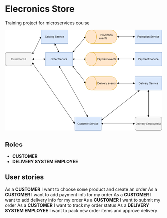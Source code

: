 # Elecronics Store

Training project for microservices course

![alt text](https://github.com/andrewyashin/microservicescource1/blob/master/img/structure.png?raw=true)


## Roles
 - **CUSTOMER**
 - **DELIVERY SYSTEM EMPLOYEE** 

## User stories
As a **CUSTOMER** I want to choose some product and create an order
As a **CUSTOMER** I want to add payment info for my order
As a **CUSTOMER** I want to add delivery info for my order
As a **CUSTOMER** I want to submit my order
As a **CUSTOMER** I want to track my order status
As a **DELIVERY SYSTEM EMPLOYEE** I want to pack new order items and approve delivery

